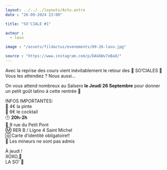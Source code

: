 ```yaml
---
layout: ../../../layouts/Actu.astro
date : "26-09-2024 23:00"

title: "SO'CIALE #1"

auteur :
  - laso

image : "/assets/fildactus/evenements/09-26-laso.jpg"

source : "https://www.instagram.com/p/DAG6Wv7oBaO/"
---
```


Avec la reprise des cours vient inévitablement le retour des 🌟 SO’CIALES 🌟 Vous les attendiez ? Nous aussi…

On vous attend nombreux au Salsero __le Jeudi 26 Septembre__ pour donner un petit goût latino à cette rentrée 🕺

INFOS IMPORTANTES:  
🍻 4€ la pinte  
🍹 6€ le cocktail  
🕑 __20h-2h__  
📍 9 rue du Petit Pont  
Ⓜ️ RER B / Ligne 4 Saint Michel  
🆔 Carte d’identité obligatoire!!  
🔞 Les mineurs ne sont pas admis

À jeudi !  
XOXO,💋  
LA SO’ 💛